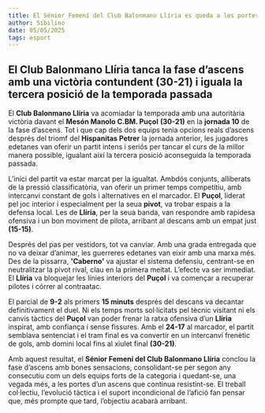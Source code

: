 ```yaml
---
title: El Sénior Femení del Club Balonmano Llíria es queda a les portes de l’ascens
author: Sibilino
date: 05/05/2025
tags: esport
---
```


## El Club Balonmano Llíria tanca la fase d’ascens amb una victòria contundent (30-21) i iguala la tercera posició de la temporada passada

El **Club Balonmano Llíria** va acomiadar la temporada amb una autoritària victòria davant el **Mesón Manolo C.BM. Puçol** **(30-21)** en la **jornada 10** de la fase d’ascens. Tot i que cap dels dos equips tenia opcions reals d’ascens després del triomf del **Hispanitas Petrer** la jornada anterior, les jugadores edetanes van oferir un partit intens i seriós per tancar el curs de la millor manera possible, igualant així la tercera posició aconseguida la temporada passada.

L’inici del partit va estar marcat per la igualtat. Ambdós conjunts, alliberats de la pressió classificatòria, van oferir un primer temps competitiu, amb intercanvi constant de gols i alternatives en el marcador. El **Puçol**, liderat pel joc interior i especialment per la seua **pivot**, va trobar espais a la defensa local. Les de **Llíria**, per la seua banda, van respondre amb rapidesa ofensiva i un bon moviment de pilota, arribant al descans amb un empat just **(15-15)**.

Després del pas per vestidors, tot va canviar. Amb una grada entregada que no va deixar d’animar, les guerreres edetanes van eixir amb una marxa més. Des de la pissarra, **'Caberno'** va ajustar el sistema defensiu, centrant-se en neutralitzar la pivot rival, clau en la primera meitat. L’efecte va ser immediat. El **Llíria** va bloquejar les línies interiors del **Puçol** i va començar a recuperar pilotes i córrer al contraatac.

El parcial de **9-2** als primers **15 minuts** després del descans va decantar definitivament el duel. Ni els temps morts sol·licitats pel tècnic visitant ni els canvis tàctics del **Puçol** van poder frenar la ratxa ofensiva d’un **Llíria** inspirat, amb confiança i sense fissures. Amb el **24-17** al marcador, el partit semblava sentenciat i el tram final es va convertir en un intercanvi frenètic de gols, amb domini local fins al xiulet final **(30-21)**.

Amb aquest resultat, el **Sénior Femení del Club Balonmano Llíria** conclou la fase d’ascens amb bones sensacions, consolidant-se per segon any consecutiu com un dels equips forts de la categoria i quedant-se, una vegada més, a les portes d’un ascens que continua resistint-se. El treball col·lectiu, l’evolució tàctica i el suport incondicional de l’afició fan pensar que, més prompte que tard, l’objectiu acabarà arribant.